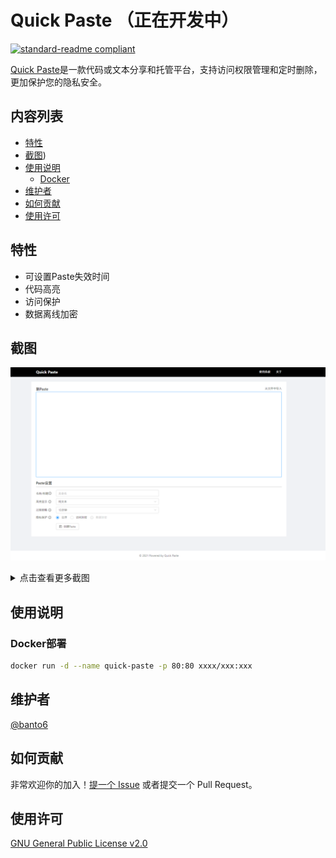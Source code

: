# Quick Paste （正在开发中）

[![standard-readme compliant](https://img.shields.io/badge/readme%20style-standard-brightgreen.svg?style=flat-square)](https://github.com/RichardLitt/standard-readme)


[Quick Paste](https://github.com/banto6/quick-paste)是一款代码或文本分享和托管平台，支持访问权限管理和定时删除，更加保护您的隐私安全。


## 内容列表

- [特性](#特性)
- [截图](#截图))
- [使用说明](#使用说明)
  - [Docker](#Docker)
- [维护者](#维护者)
- [如何贡献](#如何贡献)
- [使用许可](#使用许可)

## 特性

- 可设置Paste失效时间
- 代码高亮
- 访问保护
- 数据离线加密

## 截图

![首页](screenshots/home.png)

<details>
  <summary>点击查看更多截图</summary>

![创建完成页面](screenshots/paste-create-success.png)

![查看Paste](screenshots/view-paste.png)

![阅后即焚提醒](screenshots/paste-burn-after-reading.png)

![需要密码](screenshots/paste-need-password.png)

![未找到](screenshots/paste-not-found.png)
</details>

## 使用说明

### Docker部署

```sh
docker run -d --name quick-paste -p 80:80 xxxx/xxx:xxx
```

## 维护者

[@banto6](https://github.com/banto6)

## 如何贡献

非常欢迎你的加入！[提一个 Issue](https://github.com/banto6/quick-paste/issues/new) 或者提交一个 Pull Request。


## 使用许可

[GNU General Public License v2.0](LICENSE)
